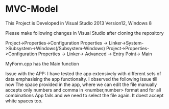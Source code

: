 MVC-Model
=========
This Project is Developed in Visual Studio 2013 Version12, Windows 8

Please make following changes in Visual Studio after cloning the repository

Project->Properties->Configuration Properties -> Linker->System->Subsystem->Windows(/Subsystem-Windows)
Project->Properties->Configuration Properties -> Linker-> Advanced -> Entry Point-> Main


MyForm.cpp has the Main function

Issue with the APP:
I have tested the app extensively with different sets of data emphasising the app functionalty.
I observed the following issue till now
The space provided in the app, where we can edit the file manually accepts only numbers and comma in <number,number> format and for all combinations App fails and we need to select the file again. It doest accept white spaces too.


